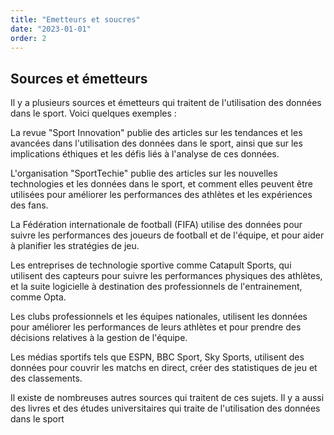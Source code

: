 ```yaml
---
title: "Emetteurs et soucres"
date: "2023-01-01"
order: 2
---
```


## Sources et émetteurs

Il y a plusieurs sources et émetteurs qui traitent de l'utilisation des données dans le sport. Voici quelques exemples :

La revue "Sport Innovation" publie des articles sur les tendances et les avancées dans l'utilisation des données dans le sport, ainsi que sur les implications éthiques et les défis liés à l'analyse de ces données.

L'organisation "SportTechie" publie des articles sur les nouvelles technologies et les données dans le sport, et comment elles peuvent être utilisées pour améliorer les performances des athlètes et les expériences des fans.

La Fédération internationale de football (FIFA) utilise des données pour suivre les performances des joueurs de football et de l'équipe, et pour aider à planifier les stratégies de jeu.

Les entreprises de technologie sportive comme Catapult Sports, qui utilisent des capteurs pour suivre les performances physiques des athlètes, et la suite logicielle à destination des professionnels de l'entrainement, comme Opta.

Les clubs professionnels et les équipes nationales, utilisent les données pour améliorer les performances de leurs athlètes et pour prendre des décisions relatives à la gestion de l'équipe.

Les médias sportifs tels que ESPN, BBC Sport, Sky Sports, utilisent des données pour couvrir les matchs en direct, créer des statistiques de jeu et des classements.

Il existe de nombreuses autres sources qui traitent de ces sujets. Il y a aussi des livres et des études universitaires qui traite de l'utilisation des données dans le sport
